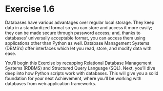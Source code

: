 # Exercise 1.6

Databases have various advantages over regular local storage. They keep data in a standardized format so you can store and access it more easily; they can be made secure through password access; and, thanks to databases’ universally acceptable format, you can access them using applications other than Python as well. Database Management Systems (DBMS’s) offer interfaces which let you read, store, and modify data with ease.

You’ll begin this Exercise by recapping Relational Database Management Systems (RDBMS) and Structured Query Language (SQL). Next, you’ll dive deep into how Python scripts work with databases. This will give you a solid foundation for your next Achievement, where you’ll be working with databases from web application frameworks.